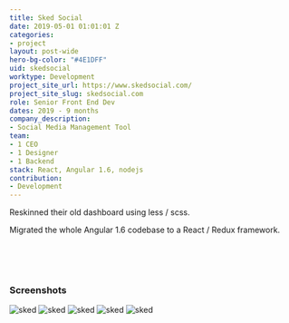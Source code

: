 ```yaml
---
title: Sked Social
date: 2019-05-01 01:01:01 Z
categories:
- project
layout: post-wide
hero-bg-color: "#4E1DFF"
uid: skedsocial
worktype: Development
project_site_url: https://www.skedsocial.com/
project_site_slug: skedsocial.com
role: Senior Front End Dev
dates: 2019 - 9 months
company_description:
- Social Media Management Tool
team:
- 1 CEO
- 1 Designer
- 1 Backend
stack: React, Angular 1.6, nodejs
contribution:
- Development
---
```


<p>
  Reskinned their old dashboard using less / scss.
</p>

<p>
  Migrated the whole Angular 1.6 codebase to a React / Redux framework.
</p>

<div class="showcase ">
  <br/>
  <br/>
  <br/>
  <h3>Screenshots</h3>
  <img src="/img/skedsocial/sked1.png" alt="sked">
  <img src="/img/skedsocial/sked2.png" alt="sked">
  <img src="/img/skedsocial/sked3.png" alt="sked">
  <img src="/img/skedsocial/sked4.png" alt="sked">
  <img src="/img/skedsocial/sked5.png" alt="sked">
</div>
